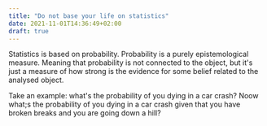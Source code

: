 ```yaml
---
title: "Do not base your life on statistics"
date: 2021-11-01T14:36:49+02:00
draft: true
---
```


Statistics is based on probability. Probability is a purely epistemological measure. Meaning that probability is not connected to the object, but it's just a measure of how strong is the evidence for some belief related to the analysed object. 

Take an example: what's the probability of you dying in a car crash? Noow what;s the probability of you dying in a car crash given that you have broken breaks and you are going down a hill?

